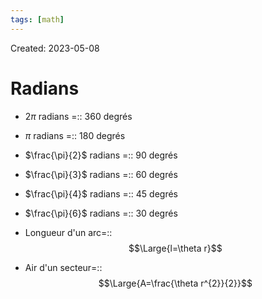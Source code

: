 ```yaml
---
tags: [math] 
---
```

Created: 2023-05-08

# Radians

- $2\pi$ radians =:: 360 degrés
<!--SR:!2023-12-18,139,250-->
- $\pi$ radians =:: 180 degrés
<!--SR:!2024-01-17,156,250-->
- $\frac{\pi}{2}$ radians =:: 90 degrés
<!--SR:!2024-01-13,154,250-->
- $\frac{\pi}{3}$ radians =:: 60 degrés
<!--SR:!2024-08-07,275,250-->
- $\frac{\pi}{4}$ radians =:: 45 degrés
<!--SR:!2024-02-22,149,230-->
- $\frac{\pi}{6}$ radians =:: 30 degrés
<!--SR:!2024-02-02,165,250-->

- Longueur d'un arc=::$$\Large{l=\theta r}$$
<!--SR:!2024-03-03,186,250-->
- Air d'un secteur=::$$\Large{A=\frac{\theta r^{2}}{2}}$$
<!--SR:!2024-04-13,160,210-->
